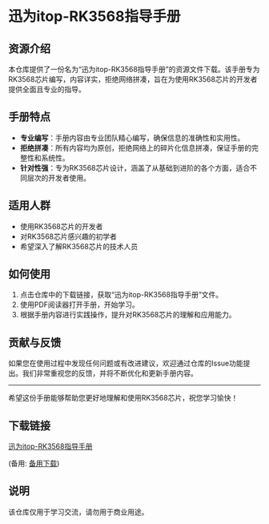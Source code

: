 # 迅为itop-RK3568指导手册

## 资源介绍

本仓库提供了一份名为“迅为itop-RK3568指导手册”的资源文件下载。该手册专为RK3568芯片编写，内容详实，拒绝网络拼凑，旨在为使用RK3568芯片的开发者提供全面且专业的指导。

## 手册特点

- **专业编写**：手册内容由专业团队精心编写，确保信息的准确性和实用性。
- **拒绝拼凑**：所有内容均为原创，拒绝网络上的碎片化信息拼凑，保证手册的完整性和系统性。
- **针对性强**：专为RK3568芯片设计，涵盖了从基础到进阶的各个方面，适合不同层次的开发者使用。

## 适用人群

- 使用RK3568芯片的开发者
- 对RK3568芯片感兴趣的初学者
- 希望深入了解RK3568芯片的技术人员

## 如何使用

1. 点击仓库中的下载链接，获取“迅为itop-RK3568指导手册”文件。
2. 使用PDF阅读器打开手册，开始学习。
3. 根据手册内容进行实践操作，提升对RK3568芯片的理解和应用能力。

## 贡献与反馈

如果您在使用过程中发现任何问题或有改进建议，欢迎通过仓库的Issue功能提出。我们非常重视您的反馈，并将不断优化和更新手册内容。

---

希望这份手册能够帮助您更好地理解和使用RK3568芯片，祝您学习愉快！

## 下载链接
[迅为itop-RK3568指导手册]() 

(备用: [备用下载](https://pan.baidu.com/s/1MDUjb8YfVaG-J2zLmRMl6A?pwd=1234))

## 说明

该仓库仅用于学习交流，请勿用于商业用途。
